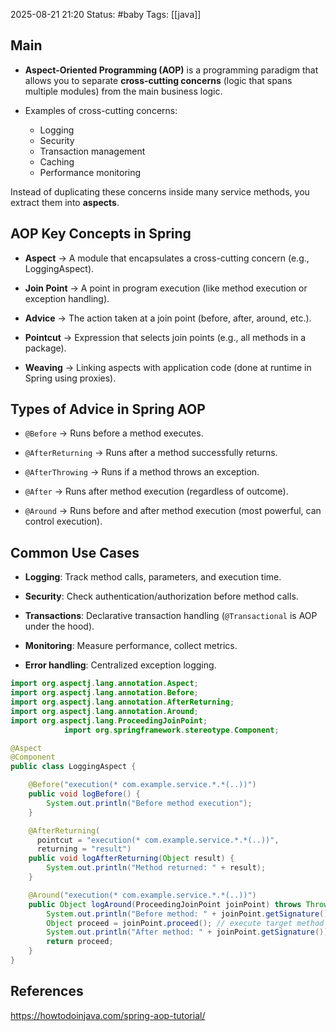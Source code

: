 2025-08-21 21:20
Status: #baby
Tags: [[java]]
## Main
- **Aspect-Oriented Programming (AOP)** is a programming paradigm that allows you to separate **cross-cutting concerns** (logic that spans multiple modules) from the main business logic.

- Examples of cross-cutting concerns:
    - Logging
    - Security
    - Transaction management
    - Caching
    - Performance monitoring

Instead of duplicating these concerns inside many service methods, you extract them into **aspects**.

## AOP Key Concepts in Spring

- **Aspect** → A module that encapsulates a cross-cutting concern (e.g., LoggingAspect).
    
- **Join Point** → A point in program execution (like method execution or exception handling).
    
- **Advice** → The action taken at a join point (before, after, around, etc.).
    
- **Pointcut** → Expression that selects join points (e.g., all methods in a package).
    
- **Weaving** → Linking aspects with application code (done at runtime in Spring using proxies).


## Types of Advice in Spring AOP

- `@Before` → Runs before a method executes.
    
- `@AfterReturning` → Runs after a method successfully returns.
    
- `@AfterThrowing` → Runs if a method throws an exception.
    
- `@After` → Runs after method execution (regardless of outcome).
    
- `@Around` → Runs before and after method execution (most powerful, can control execution).


## Common Use Cases

- **Logging**: Track method calls, parameters, and execution time.
    
- **Security**: Check authentication/authorization before method calls.
    
- **Transactions**: Declarative transaction handling (`@Transactional` is AOP under the hood).
    
- **Monitoring**: Measure performance, collect metrics.
    
- **Error handling**: Centralized exception logging.


```java
import org.aspectj.lang.annotation.Aspect;
import org.aspectj.lang.annotation.Before;
import org.aspectj.lang.annotation.AfterReturning;
import org.aspectj.lang.annotation.Around;
import org.aspectj.lang.ProceedingJoinPoint;
			import org.springframework.stereotype.Component;

@Aspect
@Component
public class LoggingAspect {

    @Before("execution(* com.example.service.*.*(..))")
    public void logBefore() {
        System.out.println("Before method execution");
    }

    @AfterReturning(
      pointcut = "execution(* com.example.service.*.*(..))",
      returning = "result")
    public void logAfterReturning(Object result) {
        System.out.println("Method returned: " + result);
    }

    @Around("execution(* com.example.service.*.*(..))")
    public Object logAround(ProceedingJoinPoint joinPoint) throws Throwable {
        System.out.println("Before method: " + joinPoint.getSignature());
        Object proceed = joinPoint.proceed(); // execute target method
        System.out.println("After method: " + joinPoint.getSignature());
        return proceed;
    }
}

```



## References

https://howtodoinjava.com/spring-aop-tutorial/